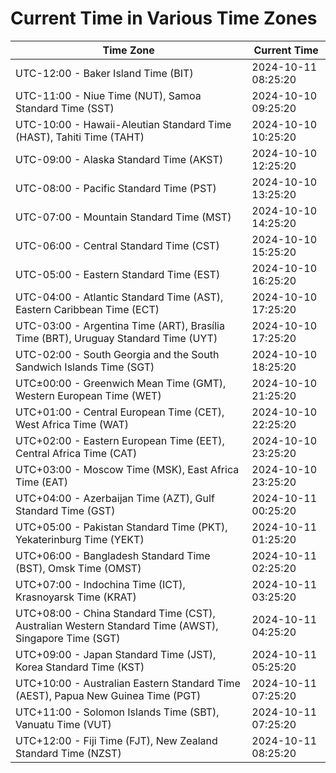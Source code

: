 # Current Time in Various Time Zones

| Time Zone | Current Time |
|-----------|--------------|
| UTC-12:00 - Baker Island Time (BIT) | 2024-10-11 08:25:20 |
| UTC-11:00 - Niue Time (NUT), Samoa Standard Time (SST) | 2024-10-10 09:25:20 |
| UTC-10:00 - Hawaii-Aleutian Standard Time (HAST), Tahiti Time (TAHT) | 2024-10-10 10:25:20 |
| UTC-09:00 - Alaska Standard Time (AKST) | 2024-10-10 12:25:20 |
| UTC-08:00 - Pacific Standard Time (PST) | 2024-10-10 13:25:20 |
| UTC-07:00 - Mountain Standard Time (MST) | 2024-10-10 14:25:20 |
| UTC-06:00 - Central Standard Time (CST) | 2024-10-10 15:25:20 |
| UTC-05:00 - Eastern Standard Time (EST) | 2024-10-10 16:25:20 |
| UTC-04:00 - Atlantic Standard Time (AST), Eastern Caribbean Time (ECT) | 2024-10-10 17:25:20 |
| UTC-03:00 - Argentina Time (ART), Brasília Time (BRT), Uruguay Standard Time (UYT) | 2024-10-10 17:25:20 |
| UTC-02:00 - South Georgia and the South Sandwich Islands Time (SGT) | 2024-10-10 18:25:20 |
| UTC±00:00 - Greenwich Mean Time (GMT), Western European Time (WET) | 2024-10-10 21:25:20 |
| UTC+01:00 - Central European Time (CET), West Africa Time (WAT) | 2024-10-10 22:25:20 |
| UTC+02:00 - Eastern European Time (EET), Central Africa Time (CAT) | 2024-10-10 23:25:20 |
| UTC+03:00 - Moscow Time (MSK), East Africa Time (EAT) | 2024-10-10 23:25:20 |
| UTC+04:00 - Azerbaijan Time (AZT), Gulf Standard Time (GST) | 2024-10-11 00:25:20 |
| UTC+05:00 - Pakistan Standard Time (PKT), Yekaterinburg Time (YEKT) | 2024-10-11 01:25:20 |
| UTC+06:00 - Bangladesh Standard Time (BST), Omsk Time (OMST) | 2024-10-11 02:25:20 |
| UTC+07:00 - Indochina Time (ICT), Krasnoyarsk Time (KRAT) | 2024-10-11 03:25:20 |
| UTC+08:00 - China Standard Time (CST), Australian Western Standard Time (AWST), Singapore Time (SGT) | 2024-10-11 04:25:20 |
| UTC+09:00 - Japan Standard Time (JST), Korea Standard Time (KST) | 2024-10-11 05:25:20 |
| UTC+10:00 - Australian Eastern Standard Time (AEST), Papua New Guinea Time (PGT) | 2024-10-11 07:25:20 |
| UTC+11:00 - Solomon Islands Time (SBT), Vanuatu Time (VUT) | 2024-10-11 07:25:20 |
| UTC+12:00 - Fiji Time (FJT), New Zealand Standard Time (NZST) | 2024-10-11 08:25:20 |
